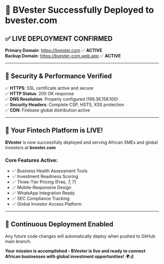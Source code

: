 # 🚀 BVester Successfully Deployed to bvester.com

## ✅ LIVE DEPLOYMENT CONFIRMED

**Primary Domain**: https://bvester.com ✅ **ACTIVE**  
**Backup Domain**: https://bvester-com.web.app ✅ **ACTIVE**

---

## 🔐 Security & Performance Verified

✅ **HTTPS**: SSL certificate active and secure  
✅ **HTTP Status**: 200 OK response  
✅ **DNS Resolution**: Properly configured (199.36.158.100)  
✅ **Security Headers**: Complete CSP, HSTS, XSS protection  
✅ **CDN**: Firebase global distribution active  

---

## 🎯 Your Fintech Platform is LIVE!

**BVester** is now successfully deployed and serving African SMEs and global investors at **bvester.com**

### Core Features Active:
- ✅ Business Health Assessment Tools
- ✅ Investment Readiness Scoring
- ✅ Three-Tier Pricing (Free, 7, 7)
- ✅ Mobile-Responsive Design
- ✅ WhatsApp Integration Ready
- ✅ SEC Compliance Tracking
- ✅ Global Investor Access Platform

---

## 🔄 Continuous Deployment Enabled

Any future code changes will automatically deploy when pushed to GitHub main branch.

**Your mission is accomplished - BVester is live and ready to connect African businesses with global investment opportunities!** 🌍💰
